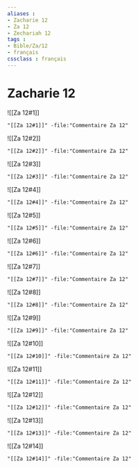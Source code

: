 ```yaml
---
aliases : 
- Zacharie 12
- Za 12
- Zechariah 12
tags : 
- Bible/Za/12
- français
cssclass : français
---
```


# Zacharie 12

![[Za 12#1]]

```query
"[[Za 12#1]]" -file:"Commentaire Za 12"
```

![[Za 12#2]]

```query
"[[Za 12#2]]" -file:"Commentaire Za 12"
```

![[Za 12#3]]

```query
"[[Za 12#3]]" -file:"Commentaire Za 12"
```

![[Za 12#4]]

```query
"[[Za 12#4]]" -file:"Commentaire Za 12"
```

![[Za 12#5]]

```query
"[[Za 12#5]]" -file:"Commentaire Za 12"
```

![[Za 12#6]]

```query
"[[Za 12#6]]" -file:"Commentaire Za 12"
```

![[Za 12#7]]

```query
"[[Za 12#7]]" -file:"Commentaire Za 12"
```

![[Za 12#8]]

```query
"[[Za 12#8]]" -file:"Commentaire Za 12"
```

![[Za 12#9]]

```query
"[[Za 12#9]]" -file:"Commentaire Za 12"
```

![[Za 12#10]]

```query
"[[Za 12#10]]" -file:"Commentaire Za 12"
```

![[Za 12#11]]

```query
"[[Za 12#11]]" -file:"Commentaire Za 12"
```

![[Za 12#12]]

```query
"[[Za 12#12]]" -file:"Commentaire Za 12"
```

![[Za 12#13]]

```query
"[[Za 12#13]]" -file:"Commentaire Za 12"
```

![[Za 12#14]]

```query
"[[Za 12#14]]" -file:"Commentaire Za 12"
```

